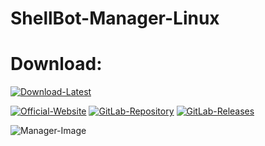# ShellBot-Manager-Linux

# Download:

[![Download-Latest](https://img.shields.io/badge/Download-Latest-blue)](https://gitlab.com/-/project/67721073/uploads/c3edc4247e2d68f8603c09ae6e47c365/ShellBot-Manager-Linux-1.0.0-1.0.0.zip)

[![Official-Website](https://img.shields.io/badge/Official-Website-blue?logo=google-chrome&logoColor=white)](https://sample-text.webador.de)
[![GitLab-Repository](https://img.shields.io/badge/GitLab-Repository-orange?logo=gitlab)](https://gitlab.com/user-the-abuser-projects/shellbot-manager-linux)
[![GitLab-Releases](https://img.shields.io/badge/GitLab-Releases-orange?logo=gitlab)](https://gitlab.com/user-the-abuser-projects/shellbot-manager-linux/-/releases)

![Manager-Image](https://gitlab.com/user-the-abuser-projects/shellbot-manager-linux/-/raw/main/ShellBot%20Manager%20Linux.png?ref_type=heads)
